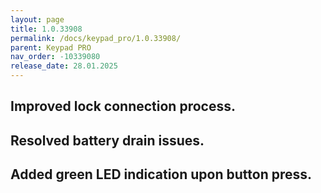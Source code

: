 ```yaml
---
layout: page
title: 1.0.33908
permalink: /docs/keypad_pro/1.0.33908/
parent: Keypad PRO
nav_order: -10339080
release_date: 28.01.2025
---
```


## Improved lock connection process.
## Resolved battery drain issues.
## Added green LED indication upon button press.

